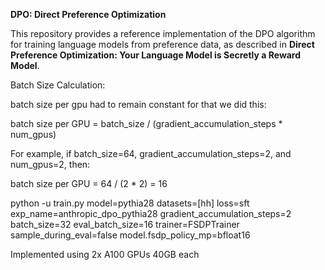 **DPO: Direct Preference Optimization**

This repository provides a reference implementation of the DPO algorithm for training language models from preference data, as described in **Direct Preference Optimization: Your Language Model is Secretly a Reward Model**.

Batch Size Calculation: 

batch size per gpu had to remain constant for that we did this:

batch size per GPU = batch_size / (gradient_accumulation_steps * num_gpus)

For example, if batch_size=64, gradient_accumulation_steps=2, and num_gpus=2, then:

batch size per GPU = 64 / (2 * 2) = 16

python -u train.py model=pythia28 datasets=[hh] loss=sft exp_name=anthropic_dpo_pythia28 gradient_accumulation_steps=2 batch_size=32 eval_batch_size=16 trainer=FSDPTrainer sample_during_eval=false model.fsdp_policy_mp=bfloat16

Implemented using 2x A100 GPUs 40GB each
